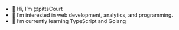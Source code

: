 - 👋 Hi, I’m @pittsCourt
- 👀 I’m interested in web development, analytics, and programming.
- 🌱 I’m currently learning TypeScript and Golang

<!---
pittsCourt/pittsCourt is a ✨ special ✨ repository because its `README.md` (this file) appears on your GitHub profile.
You can click the Preview link to take a look at your changes.
--->
